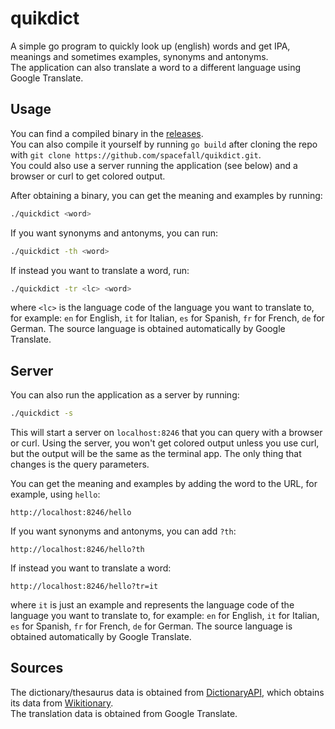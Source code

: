 # quikdict

A simple go program to quickly look up (english) words and get IPA, meanings and sometimes examples, synonyms and antonyms.  
The application can also translate a word to a different language using Google Translate.  

## Usage
You can find a compiled binary in the [releases](https://github.com/spacefall/quikdict/releases).  
You can also compile it yourself by running `go build` after cloning the repo with `git clone https://github.com/spacefall/quikdict.git`.  
You could also use a server running the application (see below) and a browser or curl to get colored output.

After obtaining a binary, you can get the meaning and examples by running:
```bash
./quickdict <word>
```

If you want synonyms and antonyms, you can run:
```bash
./quickdict -th <word>
```

If instead you want to translate a word, run:
```bash
./quickdict -tr <lc> <word>
```
where `<lc>` is the language code of the language you want to translate to, for example: `en` for English, `it` for Italian, `es` for Spanish, `fr` for French, `de` for German.
The source language is obtained automatically by Google Translate.

## Server
You can also run the application as a server by running:
```bash
./quickdict -s
```
This will start a server on `localhost:8246` that you can query with a browser or curl.
Using the server, you won't get colored output unless you use curl, but the output will be the same as the terminal app. The only thing that changes is the query parameters.

You can get the meaning and examples by adding the word to the URL, for example, using `hello`:
```
http://localhost:8246/hello
```

If you want synonyms and antonyms, you can add `?th`:
```
http://localhost:8246/hello?th
```

If instead you want to translate a word:
```
http://localhost:8246/hello?tr=it
```

where `it` is just an example and represents the language code of the language you want to translate to, for example: `en` for English, `it` for Italian, `es` for Spanish, `fr` for French, `de` for German.
The source language is obtained automatically by Google Translate.

## Sources
The dictionary/thesaurus data is obtained from [DictionaryAPI](https://dictionaryapi.dev/), which obtains its data from [Wikitionary](https://en.wiktionary.org/wiki/Wiktionary:Main_Page).  
The translation data is obtained from Google Translate.